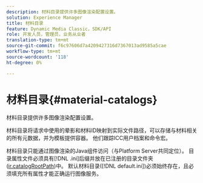 ```yaml
---
description: 材料目录提供许多图像渲染配置设置。
solution: Experience Manager
title: 材料目录
feature: Dynamic Media Classic，SDK/API
role: 开发人员，管理员，业务从业者
translation-type: tm+mt
source-git-commit: f6c97606d7a4209427316d7367013ad9585a5cae
workflow-type: tm+mt
source-wordcount: '118'
ht-degree: 0%

---
```



# 材料目录{#material-catalogs}

材料目录提供许多图像渲染配置设置。

材料目录将请求中使用的晕影和材料ID映射到实际文件路径，可以存储与材料相关的所有元数据，并为模板提供容器。 他们跟踪ICC用户档案和命令宏。

材料目录只能通过图像渲染的Java组件访问（与Platform Server共同定位）。 目录属性文件必须具有[!DNL .ini]后缀并放在已注册的目录文件夹([ir.catalogRootPath](../../../../../../ir-api/server-admin/image-rendering-api-ref/c-ir-server-administration/c-ir-configuration-settings-reference/c-ir-catalog-folder.md#concept-1c1d308112054bb99e3895c3fb8ca5f7))中。 默认材料目录([!DNL default.ini])必须始终存在，且必须填充所有属性才能正确运行图像服务。
